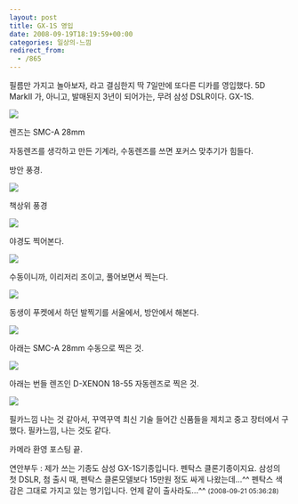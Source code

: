 ```yaml
---
layout: post
title: GX-1S 영입
date: 2008-09-19T18:19:59+00:00
categories: 일상의-느낌
redirect_from:
  - /865
---
```


필름만 가지고 놀아보자, 라고 결심한지 딱 7일만에 또다른 디카를 영입했다. 5D MarkII 가, 아니고, 발매된지 3년이 되어가는, 무려 삼성 DSLR이다. GX-1S.

![ ](/assets/media/uploads_1_jk240000000000.jpg)

렌즈는 SMC-A 28mm

자동렌즈를 생각하고 만든 기계라, 수동렌즈를 쓰면 포커스 맞추기가 힘들다.

방안 풍경.

![ ](/assets/media/uploads_1_ik160000000003.jpg)

책상위 풍경

![ ](/assets/media/uploads_1_hk190000000002.jpg)

야경도 찍어본다.

![ ](/assets/media/uploads_1_hk190000000003.jpg)

수동이니까, 이리저리 조이고, 풀어보면서 찍는다.

![ ](/assets/media/uploads_1_jk240000000001.jpg)

동생이 푸켓에서 하던 발찍기를 서울에서, 방안에서 해본다.

![ ](/assets/media/uploads_1_hk190000000004.jpg)

아래는 SMC-A 28mm 수동으로 찍은 것.

![ ](/assets/media/uploads_1_jk240000000002.jpg)

아래는 번들 렌즈인 D-XENON 18-55 자동렌즈로 찍은 것.

![ ](/assets/media/uploads_1_ik160000000000.jpg)

필카느낌 나는 것 같아서, 꾸역꾸역 최신 기술 들어간 신품들을 제치고 중고 장터에서 구했다. 필카느낌, 나는 것도 같다.

카메라 환영 포스팅 끝.
<div id=comments>
<div class=comment>
<!--- cmt:1165 --->
<!--- mail: --->
<!--- parent:0 --->
연안부두 : 
제가 쓰는 기종도 삼성 GX-1S기종입니다. 펜탁스 클론기종이지요. 삼성의 첫 DSLR,
첨 출시 때, 펜탁스 클론모델보다 15만원 정도 싸게 나왔는데...^^
펜탁스 색감은 그대로 가지고 있는 명기입니다. 언제 같이 출사라도...^^
 <small>(2008-09-21 05:36:28)</small>
</div>
</div>
